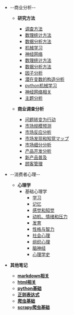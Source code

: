 <!-- docs/_sidebar.md -->

<!-- <h2>🎵 黎瑞恩-多情</h2>
<audio controls>
   <source src="/_media/黎瑞恩-多情.mp3" type="audio/mpeg">
  您的浏览器不支持音频元素。
</audio> -->

- --商业分析--

    - __研究方法__
        - [调查方法](/商业分析/1、调查方法.md)
        - [数理统计方法](/商业分析/2、数理统计方法.md)
        - [数据分析方法](/商业分析/3、数据分析方法.md)
        - [机械学习](/商业分析/4、机械学习.md)
        - [神经网络](/商业分析/5、神经网络相关.md)
        - [数理统计方法](/商业分析/2、数理统计方法.md)
        - [数据分析方法](/商业分析/3、数据分析方法.md)
        - [因子分析](/商业分析/4、因子分析.md)
        - [潜在变数的构造分析](/商业分析/5、潜在变数的构造分析.md)
        - [python机械学习](/商业分析/6、机械学习.md)
        - [神经网络相关](/商业分析/7、神经网络相关.md)
        - [主题分析](/商业分析/8、主题分析.md)

    - __商业调查分析__
        - [问题转变为行动](/商业分析/a、问题转变为行动.md)
        - [市场规模预测](/商业分析/b、市场规模预测.md)
        - [市场反应分析](/商业分析/c、市场反应分析.md)
        - [市场发现和知覚マップ](/商业分析/d、市场发现和感知谱.md)
        - [市场细分分析](/商业分析/e、市场细分分析.md)
        - [产品开发分析](/商业分析/f、产品开发分析.md)
        - [新产品普及](/商业分析/g、新产品普及.md)
        - [顾客管理](/商品分析/h.顾客管理.md)
    
- --消费者心理--

    <!-- - __商学__
        - マーケティング基本
        - 消费者行动论
        - 価格戦略
        - 製品戦略
        - チャネル戦略
        - プロモーション戦略
        - ブランド戦略
        - リレーションシップ・マーケティング
        - 企業社会責任 -->

    - __心理学__
        - 基础心理学
            - [学习](/心理学/1学习和记忆.md)
            - [记忆](/心理学/1-2学习和记忆.md)
            - [感觉和知觉](/心理学/2感觉和知觉.md)
            - [动机、情绪和压力](/心理学/3动机、感情和压力.md)
            - [发育](/心理学/4发育.md)
            - [性格与智力](/心理学/5性格与智力.md)
            - [社会心理](/心理学/6社会心理.md)
            - [组织心理](/心理学/7组织心理.md)
            - [脑神经](/心理学/8脑神经.md)
            - [心理学史](/心理学/9心理学史.md)

-  __其他笔记__ 

    - [**markdown相关**](/其他笔记/markdown.md)
    - [**html相关**](/其他笔记/html.md)
    - [**python基础**](其他笔记/python.md)
    - [**正则表达式**](其他笔记/正则表达式.md)
    - [**爬虫基础**](其他笔记/爬虫基础.md)
    - [**scrapy爬虫基础**](其他笔记/scrapy爬虫基础.md)
    

    
